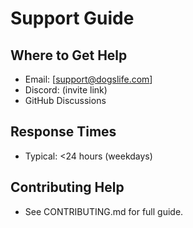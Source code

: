 # Support Guide

## Where to Get Help

- Email: [support@dogslife.com]
- Discord: (invite link)
- GitHub Discussions

## Response Times

- Typical: <24 hours (weekdays)

## Contributing Help

- See CONTRIBUTING.md for full guide.
